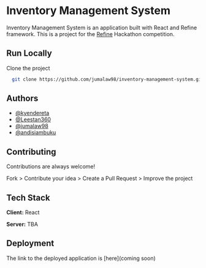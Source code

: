 # Inventory Management System

Inventory Management System is an application built with React and Refine framework. This is a project for the [Refine](https://refine.dev) Hackathon competition.

## Run Locally

Clone the project

```bash
  git clone https://github.com/jumalaw98/inventory-management-system.git
```  

## Authors

- [@kyendereta](https://github.com/kyendereta)
- [@Leestan360](https://github.com/Leestan360)
- [@jumalaw98](https://github.com/jumalaw98)
- [@andisiambuku](https://github.com/andisiambuku)

## Contributing

Contributions are always welcome!

Fork > Contribute your idea > Create a Pull Request > Improve the project

## Tech Stack

**Client:** React

**Server:**  TBA

## Deployment

The link to the deployed application is [here](coming soon)
